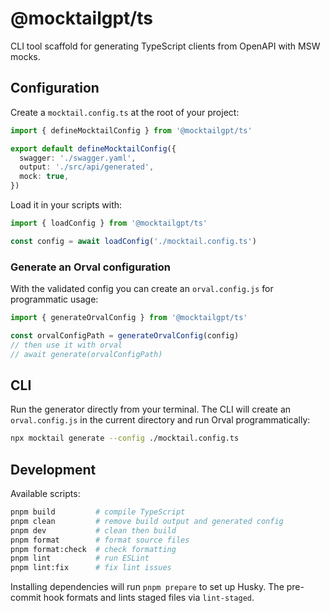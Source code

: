 # @mocktailgpt/ts

CLI tool scaffold for generating TypeScript clients from OpenAPI with MSW mocks.

## Configuration

Create a `mocktail.config.ts` at the root of your project:

```ts
import { defineMocktailConfig } from '@mocktailgpt/ts'

export default defineMocktailConfig({
  swagger: './swagger.yaml',
  output: './src/api/generated',
  mock: true,
})
```

Load it in your scripts with:

```ts
import { loadConfig } from '@mocktailgpt/ts'

const config = await loadConfig('./mocktail.config.ts')
```

### Generate an Orval configuration

With the validated config you can create an `orval.config.js` for programmatic usage:

```ts
import { generateOrvalConfig } from '@mocktailgpt/ts'

const orvalConfigPath = generateOrvalConfig(config)
// then use it with orval
// await generate(orvalConfigPath)
```

## CLI

Run the generator directly from your terminal. The CLI will create an
`orval.config.js` in the current directory and run Orval programmatically:

```bash
npx mocktail generate --config ./mocktail.config.ts
```

## Development

Available scripts:

```bash
pnpm build         # compile TypeScript
pnpm clean         # remove build output and generated config
pnpm dev           # clean then build
pnpm format        # format source files
pnpm format:check  # check formatting
pnpm lint          # run ESLint
pnpm lint:fix      # fix lint issues
```

Installing dependencies will run `pnpm prepare` to set up Husky.
The pre-commit hook formats and lints staged files via `lint-staged`.
